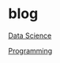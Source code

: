 # blog

[Data Science](https://gumdropsteve.github.io/blog/docs/data_science)

[Programming](https://gumdropsteve.github.io/blog/docs/programming)
